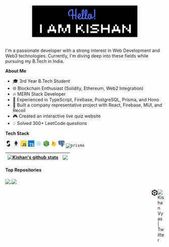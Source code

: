<p align="center">
  <a href="https://github.com/Kishan-Vyas">
    <img height="100px" style="object-fit: cover;" alt="Hello, I'm Kishan Vyas" src="/github background 2.png" />
  </a>
</p>

<br />
I'm a passionate developer with a strong interest in Web Development and Web3 technologies. Currently, I'm diving deep into these fields while pursuing my B.Tech in India. 

**About Me**

- 🎓 3rd Year B.Tech Student
- 🌐 Blockchain Enthusiast (Solidity, Ethereum, Web2 Integration)
- 🔥 MERN Stack Developer
- 💼 Experienced in TypeScript, Firebase, PostgreSQL, Prisma, and Hono
- 🚀 Built a company representative project with React, Firebase, MUI, and Recoil
- 🎮 Created an interactive live quiz website
- 💡 Solved 300+ LeetCode questions

**Tech Stack**

<code><img height="20" alt="solidity" src="https://raw.githubusercontent.com/github/explore/main/topics/solidity/solidity.png"></code>
<code><img height="20" alt="ethereum" src="https://raw.githubusercontent.com/github/explore/main/topics/ethereum/ethereum.png"></code>
<code><img height="20" alt="javascript" src="https://raw.githubusercontent.com/github/explore/main/topics/javascript/javascript.png"></code>
<code><img height="20" alt="typescript" src="https://raw.githubusercontent.com/github/explore/main/topics/typescript/typescript.png"></code>
<code><img height="20" alt="react" src="https://raw.githubusercontent.com/github/explore/main/topics/react/react.png"></code>
<code><img height="20" alt="nodejs" src="https://raw.githubusercontent.com/github/explore/main/topics/nodejs/nodejs.png"></code>
<code><img height="20" alt="firebase" src="https://raw.githubusercontent.com/github/explore/main/topics/firebase/firebase.png"></code>
<code><img height="20" alt="postgresql" src="https://raw.githubusercontent.com/github/explore/main/topics/postgresql/postgresql.png"></code>
<code><img height="20" alt="prisma" src="https://raw.githubusercontent.com/github/explore/main/topics/prisma/prisma.png"></code>

| <a href="https://github.com/Kishan-Vyas/github-readme-stats"><img align="center" src="https://github-readme-stats.vercel.app/api?username=Kishan-Vyas&show_icons=true&include_all_commits=true&theme=radical&hide_border=true" alt="Kishan's github stats" /></a> | <a href="https://github.com/Kishan-Vyas/github-readme-stats"><img align="center" src="https://github-readme-stats.vercel.app/api/top-langs/?username=Kishan-Vyas&layout=compact&theme=radical&hide_border=true" /></a> |
| ------------- | ------------- |

#### Top Repositories

<a href="https://github.com/Kishan-Vyas/online-quiz">
  <img align="center" src="https://github-readme-stats.vercel.app/api/pin/?username=Kishan-Vyas&repo=online-quiz&theme=radical" />
</a>
<a href="https://github.com/Kishan-Vyas/company-representative-project">
  <img align="center" src="https://github-readme-stats.vercel.app/api/pin/?username=Kishan-Vyas&repo=company-representative-project&theme=radical" />
</a>

<br />
<br />

<a href="https://twitter.com/your_twitter_handle">
  <img align="right" alt="Kishan Vyas | Twitter" width="21px" src="https://raw.githubusercontent.com/anuraghazra/anuraghazra/master/assets/twitter.svg" />
</a>
<a href="https://codesandbox.io/u/your_codesandbox_handle">
  <img align="right" alt="Kishan Vyas | CodeSandbox" width="20px" src="https://raw.githubusercontent.com/anuraghazra/anuraghazra/master/assets/codesandbox.svg" />
</a>

